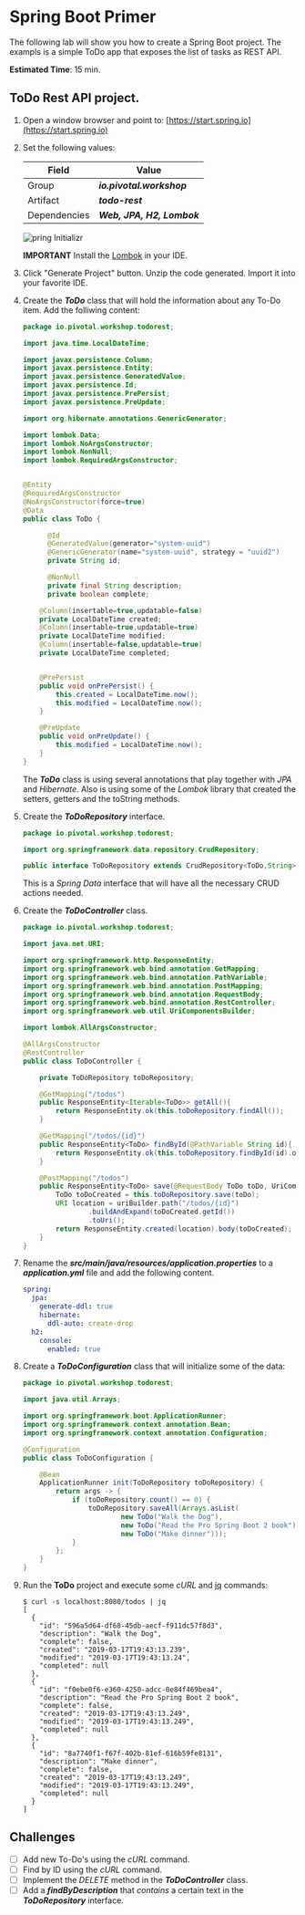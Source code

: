 # Spring Boot Primer

The following lab will show you how to create a Spring Boot project. The exampls is a simple ToDo app that exposes the list of tasks as REST API.

**Estimated Time**: 15 min.



## ToDo Rest API project.

1. Open a window browser and point to: [https://start.spring.io](https://start.spring.io)

2. Set the following values:

    | Field        | Value                      |
    | ------------ | -------------------------- |
    | Group        | ***io.pivotal.workshop***  |
    | Artifact     | ***todo-rest***            |
    | Dependencies | ***Web, JPA, H2, Lombok*** |

    ![pring Initializr](01-spring-boot-primer-01.png)

   **IMPORTANT** Install the [Lombok](https://projectlombok.org/download) in your IDE.

3. Click "Generate Project" button. Unzip the code generated. Import it into your favorite IDE.

4. Create the ***ToDo*** class that will hold the information about any To-Do item. Add the folliwing content:
    ```java
    package io.pivotal.workshop.todorest;

    import java.time.LocalDateTime;

    import javax.persistence.Column;
    import javax.persistence.Entity;
    import javax.persistence.GeneratedValue;
    import javax.persistence.Id;
    import javax.persistence.PrePersist;
    import javax.persistence.PreUpdate;

    import org.hibernate.annotations.GenericGenerator;

    import lombok.Data;
    import lombok.NoArgsConstructor;
    import lombok.NonNull;
    import lombok.RequiredArgsConstructor;


    @Entity
    @RequiredArgsConstructor
    @NoArgsConstructor(force=true)
    @Data
    public class ToDo {

    	  @Id
    	  @GeneratedValue(generator="system-uuid")
    	  @GenericGenerator(name="system-uuid", strategy = "uuid2")
          private String id;

    	  @NonNull
    	  private final String description;
          private boolean complete;

        @Column(insertable=true,updatable=false)
        private LocalDateTime created;
        @Column(insertable=true,updatable=true)
        private LocalDateTime modified;
        @Column(insertable=false,updatable=true)
        private LocalDateTime completed;


        @PrePersist
        public void onPrePersist() {
        	this.created = LocalDateTime.now();
        	this.modified = LocalDateTime.now();
        }

        @PreUpdate
        public void onPreUpdate() {
         	this.modified = LocalDateTime.now();
        }
    }
    ```

    The ***ToDo*** class is using several annotations that play together with *JPA* and *Hibernate*. Also is using some of the *Lombok* library that created the setters, getters and the toString methods.

5. Create the ***ToDoRepository*** interface.

    ```java
    package io.pivotal.workshop.todorest;

    import org.springframework.data.repository.CrudRepository;

    public interface ToDoRepository extends CrudRepository<ToDo,String> { }
    ```

    This is a *Spring Data* interface that will have all the necessary CRUD actions needed.

6. Create the ***ToDoController*** class.

    ```java
    package io.pivotal.workshop.todorest;

    import java.net.URI;

   import org.springframework.http.ResponseEntity;
    import org.springframework.web.bind.annotation.GetMapping;
    import org.springframework.web.bind.annotation.PathVariable;
    import org.springframework.web.bind.annotation.PostMapping;
    import org.springframework.web.bind.annotation.RequestBody;
    import org.springframework.web.bind.annotation.RestController;
    import org.springframework.web.util.UriComponentsBuilder;

    import lombok.AllArgsConstructor;

    @AllArgsConstructor
    @RestController
    public class ToDoController {

    	private ToDoRepository toDoRepository;

    	@GetMapping("/todos")
    	public ResponseEntity<Iterable<ToDo>> getAll(){
    		return ResponseEntity.ok(this.toDoRepository.findAll());
    	}

    	@GetMapping("/todos/{id}")
    	public ResponseEntity<ToDo> findById(@PathVariable String id){
    		return ResponseEntity.ok(this.toDoRepository.findById(id).orElse(null));
    	}

    	@PostMapping("/todos")
    	public ResponseEntity<ToDo> save(@RequestBody ToDo toDo, UriComponentsBuilder uriBuilder){
    		ToDo toDoCreated = this.toDoRepository.save(toDo);
    		URI location = uriBuilder.path("/todos/{id}")
                    .buildAndExpand(toDoCreated.getId())
                    .toUri();
    		return ResponseEntity.created(location).body(toDoCreated);
    	}
    }
    ```

7. Rename the ***src/main/java/resources/application.properties*** to a ***application.yml*** file and add the following content.

    ```yaml
    spring:
      jpa:
        generate-ddl: true
        hibernate:
          ddl-auto: create-drop
      h2:
        console:
          enabled: true
    ```

8. Create a ***ToDoConfiguration*** class that will initialize some of the data:

    ```java
    package io.pivotal.workshop.todorest;

    import java.util.Arrays;

    import org.springframework.boot.ApplicationRunner;
    import org.springframework.context.annotation.Bean;
    import org.springframework.context.annotation.Configuration;

    @Configuration
    public class ToDoConfiguration {

    	@Bean
    	ApplicationRunner init(ToDoRepository toDoRepository) {
    		return args -> {		
    			if (toDoRepository.count() == 0) {
    				toDoRepository.saveAll(Arrays.asList(
    						new ToDo("Walk the Dog"),
    						new ToDo("Read the Pro Spring Boot 2 book"),
    						new ToDo("Make dinner")));
    			}				
    		};
    	}
    }
    ```

9. Run the **ToDo** project and execute some *cURL* and [jq](https://stedolan.github.io/jq/) commands:

    ```shell
    $ curl -s localhost:8080/todos | jq
    [
      {
        "id": "596a5d64-df68-45db-aecf-f911dc57f8d3",
        "description": "Walk the Dog",
        "complete": false,
        "created": "2019-03-17T19:43:13.239",
        "modified": "2019-03-17T19:43:13.24",
        "completed": null
      },
      {
        "id": "f0ebe0f6-e360-4250-adcc-0e84f469bea4",
        "description": "Read the Pro Spring Boot 2 book",
        "complete": false,
        "created": "2019-03-17T19:43:13.249",
        "modified": "2019-03-17T19:43:13.249",
        "completed": null
      },
      {
        "id": "8a7740f1-f67f-402b-81ef-616b59fe8131",
        "description": "Make dinner",
        "complete": false,
        "created": "2019-03-17T19:43:13.249",
        "modified": "2019-03-17T19:43:13.249",
        "completed": null
      }
    ]
    ```


## Challenges

- [ ] Add new To-Do's using the *cURL* command.
- [ ] Find by ID using the *cURL* command.
- [ ] Implement the *DELETE* method in the ***ToDoController*** class.
- [ ] Add a ***findByDescription*** that *contains* a certain text in the ***ToDoRepository*** interface.
